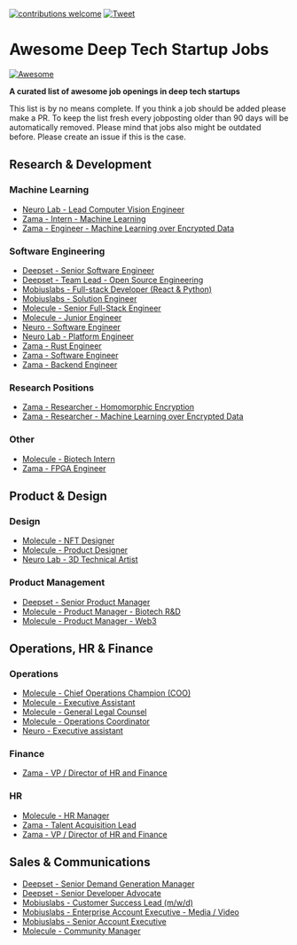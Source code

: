 [![contributions welcome](https://img.shields.io/badge/contributions-welcome-brightgreen?logo=github)](CONTRIBUTE.md) [![Tweet](https://img.shields.io/twitter/url?url=https://github.com/lunar-vc/awesome-deep-tech-startup-jobs)](https://twitter.com/share?text=Awesome%20%E2%80%A2%20Deep%20Tech%20Startup%20Jobs%20-%20Work%20in%20the%20next%20big%20thing;%20updated%20regularly%20-%20star%20and%20watch.&url=https://github.com/lunar-vc/awesome-deep-tech-startup-jobs)

# Awesome Deep Tech Startup Jobs

[![Awesome](https://awesome.re/badge.svg)](https://awesome.re)

**A curated list of awesome job openings in deep tech startups**

This list is by no means complete. If you think a job should be added please make a PR.
To keep the list fresh every jobposting older than 90 days will be automatically removed. Please mind that jobs also might be outdated before. Please create an issue if this is the case.

## Research & Development
### Machine Learning
- [Neuro Lab - Lead Computer Vision Engineer](https://neurolabs.notion.site/822d6d91ca8346ac86ce1196ce53f106?v=bb27728e66874cd5bae53ecb09d51c44&p=338457937bad46bb93bd0156550aa9b7)
- [Zama - Intern - Machine Learning](https://www.welcometothejungle.com/en/companies/zama/jobs/intern-machine-learning-with-concrete-framework_paris)
- [Zama - Engineer - Machine Learning over Encrypted Data](https://www.welcometothejungle.com/en/companies/zama/jobs/engineer-machine-learning-on-top-of-concrete-framework_paris)

### Software Engineering
- [Deepset - Senior Software Engineer](https://deepset.jobs.personio.de/job/560140?display=en)
- [Deepset - Team Lead - Open Source Engineering](https://deepset.jobs.personio.de/job/542127?display=en)
- [Mobiuslabs - Full-stack Developer (React & Python)](https://apply.workable.com/mobius-labs/j/6614B92965/)
- [Mobiuslabs - Solution Engineer](https://apply.workable.com/mobius-labs/j/594AE16570/)
- [Molecule - Senior Full-Stack Engineer](https://moleculeto.notion.site/d83012a6d47e452fb212ba302f34a5fa?v=34e59e5e880c47a78ddce5c85527527f&p=811e65de4e3b40fb8ef91a8041b2852d)
- [Molecule - Junior Engineer](https://moleculeto.notion.site/d83012a6d47e452fb212ba302f34a5fa?v=34e59e5e880c47a78ddce5c85527527f&p=ce52e82765fa4b619183276409f19d9f)
- [Neuro - Software Engineer](https://jobs.lever.co/Neuro/20602492-eaf6-4e42-936a-1e2928e851b8)
- [Neuro Lab - Platform Engineer](https://neurolabs.notion.site/822d6d91ca8346ac86ce1196ce53f106?v=bb27728e66874cd5bae53ecb09d51c44&p=fe68209e8fd7410cb2420579837a6664)
- [Zama - Rust Engineer](https://www.welcometothejungle.com/en/companies/zama/jobs/rust-engineer_paris)
- [Zama - Software Engineer](https://www.welcometothejungle.com/en/companies/zama/jobs/software-engineer_paris_ZAMA_VwWXroq)
- [Zama - Backend Engineer](https://www.welcometothejungle.com/en/companies/zama/jobs/software-engineer_paris)

### Research Positions
- [Zama - Researcher - Homomorphic Encryption](https://www.welcometothejungle.com/en/companies/zama/jobs/senior-researcher-cryptography_paris)
- [Zama - Researcher - Machine Learning over Encrypted Data](https://www.welcometothejungle.com/en/companies/zama/jobs/researcher-machine-learning-on-top-of-concrete-framework_paris)

### Other
- [Molecule - Biotech Intern](https://moleculeto.notion.site/d83012a6d47e452fb212ba302f34a5fa?v=34e59e5e880c47a78ddce5c85527527f&p=ee8ad0047f9940f589bc4e17b0c33933)
- [Zama - FPGA Engineer](https://www.welcometothejungle.com/en/companies/zama/jobs/fpga-engineer_paris_ZAMA_l2m1GeZ)

## Product & Design
### Design
- [Molecule - NFT Designer](https://moleculeto.notion.site/d83012a6d47e452fb212ba302f34a5fa?v=34e59e5e880c47a78ddce5c85527527f&p=78727c5946ee4f2e84627376834ec52f)
- [Molecule - Product Designer](https://moleculeto.notion.site/d83012a6d47e452fb212ba302f34a5fa?v=34e59e5e880c47a78ddce5c85527527f&p=eb84adb3ebe243649d3ac42634918130)
- [Neuro Lab - 3D Technical Artist](https://neurolabs.notion.site/822d6d91ca8346ac86ce1196ce53f106?v=bb27728e66874cd5bae53ecb09d51c44&p=83d869647a174ac4bbb8ccd4d4e3f476)

### Product Management
- [Deepset - Senior Product Manager](https://deepset.jobs.personio.de/job/544494?display=en)
- [Molecule - Product Manager - Biotech R&D](https://moleculeto.notion.site/d83012a6d47e452fb212ba302f34a5fa?v=34e59e5e880c47a78ddce5c85527527f&p=95b8d1a6cb66464da3db5bda9f7f0589)
- [Molecule - Product Manager - Web3](https://moleculeto.notion.site/d83012a6d47e452fb212ba302f34a5fa?v=34e59e5e880c47a78ddce5c85527527f&p=91bd67a06cef43aabb71671b99bc6907)

## Operations, HR & Finance

### Operations
- [Molecule - Chief Operations Champion (COO)](https://moleculegmbh.bamboohr.com/jobs/view.php?id=22)
- [Molecule - Executive Assistant](https://moleculeto.notion.site/d83012a6d47e452fb212ba302f34a5fa?v=34e59e5e880c47a78ddce5c85527527f&p=c105246641c541ecb5c62925c81c4e20)
- [Molecule - General Legal Counsel](https://moleculegmbh.bamboohr.com/jobs/view.php?id=25)
- [Molecule - Operations Coordinator](https://moleculegmbh.bamboohr.com/jobs/view.php?id=23)
- [Neuro - Executive assistant](https://jobs.lever.co/Neuro/dbcad411-1075-4296-9fe9-877c74ca1da3)

### Finance
- [Zama - VP / Director of HR and Finance](https://www.welcometothejungle.com/en/companies/zama/jobs/vp-director-of-hr-and-finance_paris)
### HR
- [Molecule - HR Manager](https://moleculegmbh.bamboohr.com/jobs/view.php?id=26)
- [Zama - Talent Acquisition Lead](https://www.welcometothejungle.com/en/companies/zama/jobs/hr-business-partner_paris)
- [Zama - VP / Director of HR and Finance](https://www.welcometothejungle.com/en/companies/zama/jobs/vp-director-of-hr-and-finance_paris)

## Sales & Communications
- [Deepset - Senior Demand Generation Manager](https://deepset.jobs.personio.de/job/530842?display=en)
- [Deepset - Senior Developer Advocate](https://deepset.jobs.personio.de/job/467208?display=en)
- [Mobiuslabs - Customer Success Lead (m/w/d)](https://apply.workable.com/mobius-labs/j/73EDABC1B8/)
- [Mobiuslabs - Enterprise Account Executive - Media / Video ](https://apply.workable.com/mobius-labs/j/5EA97F219B/)
- [Mobiuslabs - Senior Account Executive](https://apply.workable.com/mobius-labs/j/F349CD45DE/)
- [Molecule - Community Manager](https://moleculegmbh.bamboohr.com/jobs/view.php?id=24)
